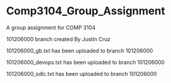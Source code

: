 # Comp3104_Group_Assignment
A group assignment for COMP 3104

101206000 branch created By Justin Cruz

101206000_gb.txt has been uploaded to branch 101206000


101206000_devops.txt has been uploaded to branch 101206000


101206000_sdlc.txt has been uploaded to branch 101206000

